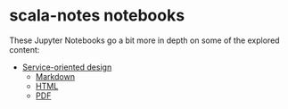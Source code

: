 
# scala-notes notebooks

These Jupyter Notebooks go a bit more in depth on some of the explored content:

- [Service-oriented design](service-oriented-design)
  - [Markdown](service-oriented-design/service-oriented-design.md)
  - [HTML](service-oriented-design/service-oriented-design.html)
  - [PDF](service-oriented-design/service-oriented-design.pdf)
